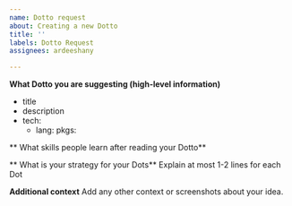 ```yaml
---
name: Dotto request
about: Creating a new Dotto
title: ''
labels: Dotto Request
assignees: ardeeshany

---
```


**What Dotto you are suggesting (high-level information)**
- title
- description
- tech:
  - lang:
    pkgs:

** What skills people learn after reading your Dotto**

** What is your strategy for your Dots**
Explain at most 1-2 lines for each Dot

**Additional context**
Add any other context or screenshots about your idea.
